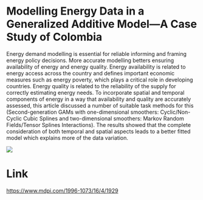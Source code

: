 # Modelling Energy Data in a Generalized Additive Model—A Case Study of Colombia

Energy demand modelling is essential for reliable informing and framing energy policy decisions. More accurate modelling betters ensuring availability of energy and energy quality. Energy availability is related to energy access across the country and defines important economic measures such as energy poverty, which plays a critical role in developing countries. Energy quality is related to the reliability of the supply for correctly estimating energy needs. To incorporate spatial and temporal components of energy in a way that availability and quality are accurately assessed, this article discussed a number of suitable task methods for this (Second-generation GAMs with one-dimensional smoothers: Cyclic/Non-Cyclic Cubic Splines and two-dimensional smoothers: Markov Random Fields/Tensor Splines Interactions). The results showed that the complete consideration of both temporal and spatial aspects leads to a better fitted model which explains more of the data variation.

![](mdpi_article_linaberbesi)

# Link

https://www.mdpi.com/1996-1073/16/4/1929
